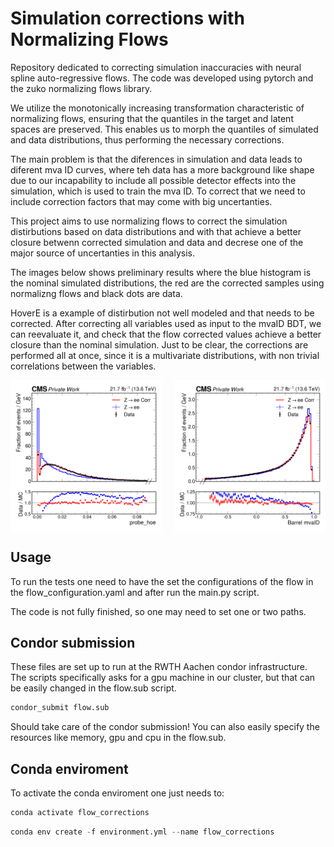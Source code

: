 # Simulation corrections with Normalizing Flows

Repository dedicated to correcting simulation inaccuracies with neural spline auto-regressive flows. The code was developed using pytorch and the zuko normalizing flows library.

We utilize the monotonically increasing transformation characteristic of normalizing flows, ensuring that the quantiles in the target and latent spaces are preserved. This enables us to morph the quantiles of simulated and data distributions, thus performing the necessary corrections.

The main problem is that the diferences in simulation and data leads to diferent mva ID curves, where teh data has a more background like shape due to our incapability to include all possible detector effects into the simulation, which is used to train the mva ID. To correct that we need to include correction factors that may come with big uncertanties.

This project aims to use normalizing flows to correct the simulation distirbutions based on data distributions and with that achieve a better closure betwenn corrected simulation and data and decrese one of the major source of uncertanties in this analysis.

The images below shows preliminary results where the blue histogram is the nominal simulated distributions, the red are the corrected samples using normalizng flows and black dots are data.

HoverE is a example of distirbution not well modeled and that needs to be corrected. After correcting all variables used as input to the mvaID BDT, we can reevaluate it, and check that the flow corrected values achieve a better closure than the nominal simulation. Just to be clear, the corrections are performed all at once, since it is a multivariate distributions, with non trivial correlations between the variables.



<div style="display: flex; justify-content: space-between;">
  <img src="./plot/probe_hoe.png" width="48%">
  <img src="./plot/mvaID_barrel.png" width="48%">
</div>

## Usage

To run the tests one need to have the set the configurations of the flow in the flow_configuration.yaml and after run the main.py script.

The code is not fully finished, so one may need to set one or two paths.

## Condor submission

These files are set up to run at the RWTH Aachen condor infrastructure. The scripts specifically asks for a gpu machine in our cluster, but that can be easily changed in the flow.sub script.

```python
condor_submit flow.sub
```

Should take care of the condor submission! You can also easily specify the resources like memory, gpu and cpu in the flow.sub.

## Conda enviroment

To activate the conda enviroment one just needs to:

```python
conda activate flow_corrections
```

```python
conda env create -f environment.yml --name flow_corrections
```


